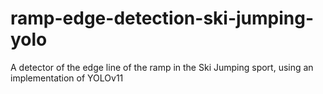 # ramp-edge-detection-ski-jumping-yolo
A detector of the edge line of the ramp in the Ski Jumping sport, using an implementation of YOLOv11
